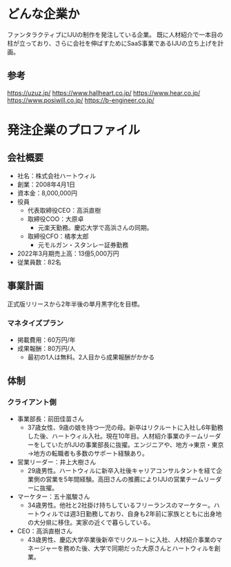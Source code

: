 # どんな企業か
ファンタラクティブにIJUの制作を発注している企業。
既に人材紹介で一本目の柱が立っており、さらに会社を伸ばすためにSaaS事業であるIJUの立ち上げを計画。

## 参考
https://uzuz.jp/
https://www.hallheart.co.jp/
https://www.hear.co.jp/
https://www.posiwill.co.jp/
https://b-engineer.co.jp/

# 発注企業のプロファイル
## 会社概要
- 社名：株式会社ハートウィル
- 創業：2008年4月1日
- 資本金：8,000,000円
- 役員
  - 代表取締役CEO：高浜直樹
  - 取締役COO：大原卓
    - 元楽天勤務。慶応大学で高浜さんの同期。
  - 取締役CFO：橘孝太郎
    - 元モルガン・スタンレー証券勤務
- 2022年3月期売上高：13億5,000万円
- 従業員数：82名

## 事業計画
正式版リリースから2年半後の単月黒字化を目標。

### マネタイズプラン
- 掲載費用：60万円/年
- 成果報酬：80万円/人
  - 最初の1人は無料。2人目から成果報酬がかかる

## 体制
### クライアント側
- 事業部長：前田佳苗さん
  - 37歳女性、9歳の娘を持つ一児の母。新卒はリクルートに入社し6年勤務した後、ハートウィル入社。現在10年目。人材紹介事業のチームリーダーをしていたがIJUの事業部長に抜擢。エンジニアや、地方→東京・東京→地方の転職者も多数のサポート経験あり。
- 営業リーダー：井上大樹さん
  - 29歳男性。ハートウィルに新卒入社後キャリアコンサルタントを経て企業側の営業を5年間経験。高田さんの推薦によりIJUの営業チームリーダーに抜擢。
- マーケター：五十嵐駿さん
  - 34歳男性。他社と2社掛け持ちしているフリーランスのマーケター。ハートウィルでは週3日勤務しており、自身も2年前に家族とともに出身地の大分県に移住。実家の近くで暮らしている。
- CEO：高浜直樹さん
  - 43歳男性、慶応大学卒業後新卒でリクルートに入社、人材紹介事業のマネージャーを務めた後、大学で同期だった大原さんとハートウィルを創業。